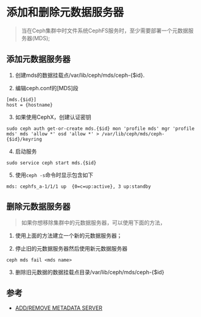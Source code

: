 # 添加和删除元数据服务器
> 当在Ceph集群中时文件系统CephFS服务时，至少需要部署一个元数据服务器(MDS);

## 添加元数据服务器
1. 创建mds的数据挂载点/var/lib/ceph/mds/ceph-{$id}.

2. 编辑ceph.conf的[MDS]段
```SHELL
[mds.{$id}]
host = {hostname}
```

3. 如果使用CephX，创建认证密钥
```SHELL
sudo ceph auth get-or-create mds.{$id} mon 'profile mds' mgr 'profile mds' mds 'allow *' osd 'allow *' > /var/lib/ceph/mds/ceph-{$id}/keyring 
```

4. 启动服务
```SHELL
sudo service ceph start mds.{$id}
```

5. 使用`ceph -s`命令时显示包含如下
```SHELL
mds: cephfs_a-1/1/1 up  {0=c=up:active}, 3 up:standby
```

## 删除元数据服务器
> 如果你想移除集群中的元数据服务器，可以使用下面的方法，
1. 使用上面的方法建立一个新的元数据服务器；

2. 停止旧的元数据服务器然后使用新元数据服务器
```SHELL
ceph mds fail <mds name>
```

3. 删除旧元数据的数据挂载点目录/var/lib/ceph/mds/ceph-{$id}

## 参考
- [ADD/REMOVE METADATA SERVER](http://docs.ceph.com/docs/master/cephfs/add-remove-mds/)

